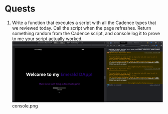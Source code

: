 # Quests
1. Write a function that executes a script with all the Cadence types that we reviewed today. Call the script when the page refreshes. Return something random from the Cadence script, and console log it to prove to me your script actually worked.  
![](https://github.com/DarthNoobius/beginner-emerald-dapp-quests/blob/main/Chapter%204/Images/Day%203%20console.png)
console.png
